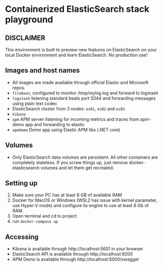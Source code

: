 # Containerized ElasticSearch stack playground #
## DISCLAIMER ##
This environment is built to preview new features on ElasticSearch on your local Docker environment and learn ElasticSearch. No production use!

## Images and host names ##
- All images are made available through official Elastic and Microsoft repos.
- ```filebeat```, configured to monitor /tmp/mylog.log and forward to logstash
- ```logstash``` listening standard beats port 5044 and forwarding messages using plain text codec
- ElasticSearch cluster from 3 nodes: ```es01```, ```es02``` and ```es03```
- ```kibana```
- ``` apm ``` APM server listening for incoming metrics and traces from apm-demo app and forwarding to elastic
- ``` apmdemo ``` Demo app using Elastic APM libs (.NET core)

## Volumes ##
- Only ElasticSearch data volumes are persistent. All other containers are completely stateless. If you screw things up, just remove docker-elasticsearch volumes and let them get recreated.

## Setting up ##
1. Make sure your PC has at least 8 GB of available RAM
2. Docker for MacOS or Windows (WSL2 has issue with kernel parameter, use Hyper-V mode) and configure its engine to use at least 8 Gb of RAM.
3. Open terminal and cd to project
4. run ```docker-compose up```


## Accessing ##
- Kibana is available through http://localhost:5601 in your browser
- ElasticSearch API is available through http://localhost:9200
- APM Demo is available through http://localhost:5000/swagger
